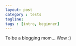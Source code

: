 ```yaml
---
layout: post
category : tests
tagline: 
tags : [intro, beginner]
--- 
```

To be a blogging mom... Wow :)